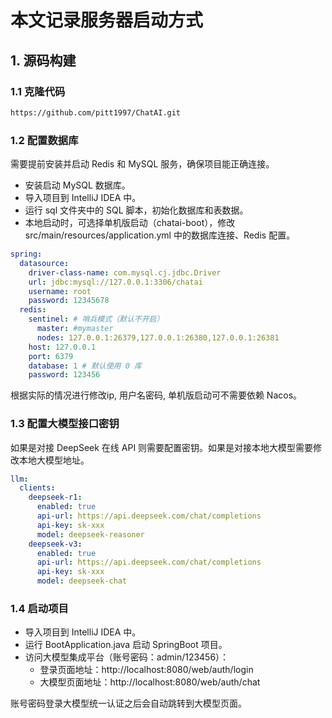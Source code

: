 # 本文记录服务器启动方式
## 1. 源码构建
### 1.1 克隆代码
```bash
https://github.com/pitt1997/ChatAI.git
```
### 1.2 配置数据库
需要提前安装并启动 Redis 和 MySQL 服务，确保项目能正确连接。

- 安装启动 MySQL 数据库。
- 导入项目到 IntelliJ IDEA 中。
- 运行 sql 文件夹中的 SQL 脚本，初始化数据库和表数据。
- 本地启动时，可选择单机版启动（chatai-boot），修改 src/main/resources/application.yml 中的数据库连接、Redis 配置。

```yml
spring:
  datasource:
    driver-class-name: com.mysql.cj.jdbc.Driver
    url: jdbc:mysql://127.0.0.1:3306/chatai
    username: root
    password: 12345678
  redis:
    sentinel: # 哨兵模式（默认不开启）
      master: #mymaster
      nodes: 127.0.0.1:26379,127.0.0.1:26380,127.0.0.1:26381
    host: 127.0.0.1
    port: 6379
    database: 1 # 默认使用 0 库
    password: 123456
```

根据实际的情况进行修改ip, 用户名密码, 单机版启动可不需要依赖 Nacos。

### 1.3 配置大模型接口密钥
如果是对接 DeepSeek 在线 API 则需要配置密钥。如果是对接本地大模型需要修改本地大模型地址。
```yml
llm:
  clients:
    deepseek-r1:
      enabled: true
      api-url: https://api.deepseek.com/chat/completions
      api-key: sk-xxx
      model: deepseek-reasoner
    deepseek-v3:
      enabled: true
      api-url: https://api.deepseek.com/chat/completions
      api-key: sk-xxx
      model: deepseek-chat
```

### 1.4 启动项目

- 导入项目到 IntelliJ IDEA 中。
- 运行 BootApplication.java 启动 SpringBoot 项目。
- 访问大模型集成平台（账号密码：admin/123456）：
  - 登录页面地址：http://localhost:8080/web/auth/login
  - 大模型页面地址：http://localhost:8080/web/auth/chat

账号密码登录大模型统一认证之后会自动跳转到大模型页面。
